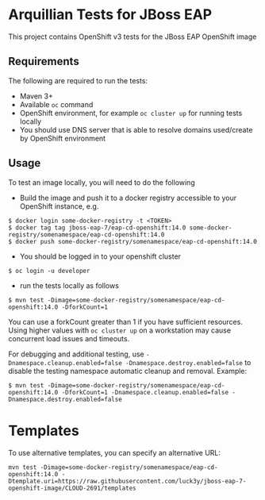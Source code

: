 # Arquillian Tests for JBoss EAP

This project contains OpenShift v3 tests for the JBoss EAP OpenShift image

## Requirements

The following are required to run the tests:

* Maven 3+
* Available `oc` command
* OpenShift environment, for example `oc cluster up` for running tests locally
* You should use DNS server that is able to resolve domains used/create by OpenShift environment

## Usage

To test an image locally, you will need to do the following
* Build the image and push it to a docker registry accessible to your OpenShift instance, e.g.
```
$ docker login some-docker-registry -t <TOKEN>
$ docker tag tag jboss-eap-7/eap-cd-openshift:14.0 some-docker-registry/somenamespace/eap-cd-openshift:14.0
$ docker push some-docker-registry/somenamespace/eap-cd-openshift:14.0
```
* You should be logged in to your openshift cluster
```
$ oc login -u developer
```
* run the tests locally as follows
```
$ mvn test -Dimage=some-docker-registry/somenamespace/eap-cd-openshift:14.0 -DforkCount=1
```
You can use a forkCount greater than 1 if you have sufficient resources. Using higher values with `oc cluster up` on a workstation may cause concurrent load issues and timeouts.

For debugging and additional testing, use `-Dnamespace.cleanup.enabled=false -Dnamespace.destroy.enabled=false` to disable the testing namespace automatic cleanup and removal. Example:

```
$ mvn test -Dimage=some-docker-registry/somenamespace/eap-cd-openshift:14.0 -DforkCount=1 -Dnamespace.cleanup.enabled=false -Dnamespace.destroy.enabled=false
```

# Templates
To use alternative templates, you can specify an alternative URL:
```
mvn test -Dimage=some-docker-registry/somenamespace/eap-cd-openshift:14.0 -Dtemplate.uri=https://raw.githubusercontent.com/luck3y/jboss-eap-7-openshift-image/CLOUD-2691/templates
```
